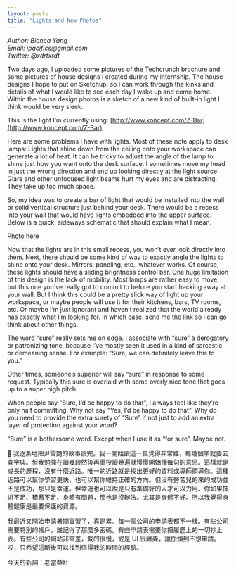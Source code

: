 ```yaml
---
layout: posts
title: "Lights and New Photos"
---
```

*Author: Bianca Yang*<br>
*Email: ipacifics@gmail.com*<br>
*Twitter: @xdrtxrdt*<br>

Two days ago, I uploaded some pictures of the Techcrunch brochure and some pictures of house designs I created during my internship. The house designs I hope to put on Sketchup, so I can work through the kinks and details of what I would like to see each day I wake up and come home. Within the house design photos is a sketch of a new kind of built-in light I think would be very sleek. 

This is the light I’m currently using: [http://www.koncept.com/Z-Bar](http://www.koncept.com/Z-Bar)

Here are some problems I have with lights. Most of these note apply to desk lamps: 
Lights that shine down from the ceiling onto your workspace can generate a lot of heat. 
It can be tricky to adjust the angle of the lamp to shine just how you want onto the desk surface. 
I sometimes move my head in just the wrong direction and end up looking directly at the light source. 
Glare and other unfocused light beams hurt my eyes and are distracting. 
They take up too much space. 

So, my idea was to create a bar of light that would be installed into the wall or solid vertical structure just behind your desk. There would be a recess into your wall that would have lights embedded into the upper surface. Below is a quick, sideways schematic that should explain what I mean.


[Photo here](https://docs.google.com/document/d/1u0tYKSL0YPkfrWkYdpX6RfK8Q84g_Ot8DonHCSw5QHY/edit?usp=sharing)

Now that the lights are in this small recess, you won’t ever look directly into them. Next, there should be some kind of way to exactly angle the lights to shine onto your desk. Mirrors, paneling, etc., whatever works. Of course, these lights should have a sliding brightness control bar. One huge limitation of this design is the lack of mobility. Most lamps are rather easy to move, but this one you’ve really got to commit to before you start hacking away at your wall. But I think this could be a pretty slick way of light up your workspace, or maybe people will use it for their kitchens, bars, TV rooms, etc. Or maybe I’m just ignorant and haven’t realized that the world already has exactly what I’m looking for. In which case, send me the link so I can go think about other things.


The word “sure” really sets me on edge. I associate with “sure” a derogatory or patronizing tone, because I’ve mostly seen it used in a kind of sarcastic or demeaning sense. For example: “Sure, we can definitely leave this to you.” 

Other times, someone’s superior will say “sure” in response to some request. Typically this sure is overlaid with some overly nice tone that goes up to a super high pitch. 

When people say “Sure, I’d be happy to do that”, I always feel like they’re only half committing. Why not say “Yes, I’d be happy to do that”. Why do you need to provide the extra surety of “Sure” if not just to add an extra layer of protection against your word? 

“Sure” is a bothersome word. Except when I use it as “for sure”. Maybe not. 





我逐漸地把尹雪艷的故事讀完。我一開始讀這一篇覺得非常難，每幾個字就要去查字典。但我勉強在讀幾段然後再重投讀幾遍就慢慢開始懂每句的意思。這樣就是成長的歷程，沒有什麼近路。唯一的近路就是找出更好的資料或導師領導你。這種近路可以幫你學習更快，也可以幫你維持正確的方向。但沒有勞苦兒的來的成功並不是成功，那只是幸運。但幸運也可以說是只有準備好的人才可以力用。你如果技術不足、積蓄不足、身體有問題，那也是沒辦法。尤其是身體不好。所以我覺得身體健康是最要保護的資源。

我最近又開始申請暑期實習了，真是累。每一個公司的申請表都不一樣。有些公司需要特別的帳戶，誰記得了那麼多密碼。有些申請表需要你把履歷上的一切抄上表。有些公司的網站非常差，載的很慢，或是 UI  很難弄，讓你煩到不想申請。哎，只希望這斷後可以找到值得我的時間的經驗。

今天的新詞：老當益壯

